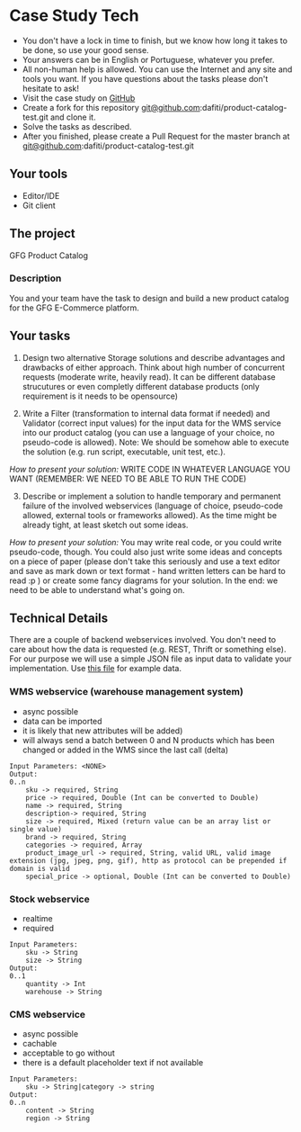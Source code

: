 # Case Study Tech

- You don't have a lock in time to finish, but we know how long it takes to be done, so use your good sense.
- Your answers can be in English or Portuguese, whatever you prefer.
- All non-human help is allowed. You can use the Internet and any site and tools you want. If you have questions about the tasks please don't hesitate to ask!
- Visit the case study on [GitHub](https://github.com/dafiti/product-catalog-test)
- Create a fork for this repository git@github.com:dafiti/product-catalog-test.git and clone it.
- Solve the tasks as described.
- After you finished, please create a Pull Request for the master branch at git@github.com:dafiti/product-catalog-test.git

## Your tools
- Editor/IDE
- Git client

## The project
GFG Product Catalog

### Description
You and your team have the task to design and build a new product catalog for the GFG E-Commerce platform.

## Your tasks
1. Design two alternative Storage solutions and describe advantages and drawbacks of either approach. Think about high number of concurrent requests (moderate write, heavily read). It can be different database strucutures or even completly different database products (only requirement is it needs to be opensource)



2. Write a Filter (transformation to internal data format if needed) and Validator (correct input values) for the input data for the WMS service into our product catalog (you can use a language of your choice, no pseudo-code is allowed). Note: We should be somehow able to execute the solution (e.g. run script, executable, unit test, etc.).

*How to present your solution:* WRITE CODE IN WHATEVER LANGUAGE YOU WANT (REMEMBER: WE NEED TO BE ABLE TO RUN THE CODE)


3. Describe or implement a solution to handle temporary and permanent failure of the involved webservices (language of choice, pseudo-code allowed, external tools or frameworks allowed). As the time might be already tight, at least sketch out some ideas.

*How to present your solution:* You may write real code, or you could write pseudo-code, though. You could also just write some ideas and concepts on a piece of paper (please don't take this seriously and use a text editor and save as mark down or text format - hand written letters can be hard to read :p ) or create some fancy diagrams for your solution. In the end: we need to be able to understand what's going on.

## Technical Details
There are a couple of backend webservices involved. You don't need to care about how the data is requested (e.g. REST, Thrift or something else). For our purpose we will use a simple JSON file as input data to validate your implementation. Use [this file](wms_product_data.json) for example data.

### WMS webservice (warehouse management system)
- async possible
- data can be imported
- it is likely that new attributes will be added)
- will always send a batch between 0 and N products which has been changed or added in the WMS since the last call (delta)

```
Input Parameters: <NONE>
Output:
0..n
    sku -> required, String
    price -> required, Double (Int can be converted to Double)
    name -> required, String
    description-> required, String
    size -> required, Mixed (return value can be an array list or single value)
    brand -> required, String
    categories -> required, Array
    product_image_url -> required, String, valid URL, valid image extension (jpg, jpeg, png, gif), http as protocol can be prepended if domain is valid
    special_price -> optional, Double (Int can be converted to Double)
```


### Stock webservice
- realtime
- required

```
Input Parameters:
    sku -> String
    size -> String
Output:
0..1
    quantity -> Int
    warehouse -> String
```

### CMS webservice
- async possible
- cachable
- acceptable to go without
- there is a default placeholder text if not available

```
Input Parameters:
    sku -> String|category -> string
Output:
0..n
    content -> String
    region -> String
```

